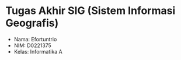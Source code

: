 # Tugas Akhir SIG (Sistem Informasi Geografis)
- Nama: Efortuntrio
- NIM: D0221375
- Kelas: Informatika A

